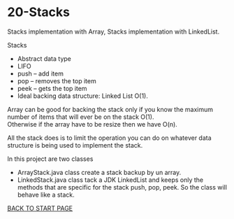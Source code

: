 # 20-Stacks
Stacks implementation with Array, Stacks implementation with LinkedList.  

Stacks  
  -  Abstract data type   
  -  LIFO   
  -  push – add item  
  -  pop – removes the top item  
  -  peek – gets the top item  
  -  Ideal backing data structure: Linked List O(1).  

Array can be good for backing the stack only if you know the maximum number of items that will ever be on the stack O(1).  
Otherwise if the array have to be resize then we have O(n). 

All the stack does is to limit the operation you can do on whatever data structure is being used to implement the stack.  

In this project are two classes
  -  ArrayStack.java class create a stack backup by un array.  
  -  LinkedStack.java class tack a JDK LinkedList and keeps only the methods that are specific for the stack push, pop, peek. So the class will behave like a stack.  
  
  
  
  
  
 [BACK TO START PAGE](https://github.com/FlorescuAndrei/Start.git)

